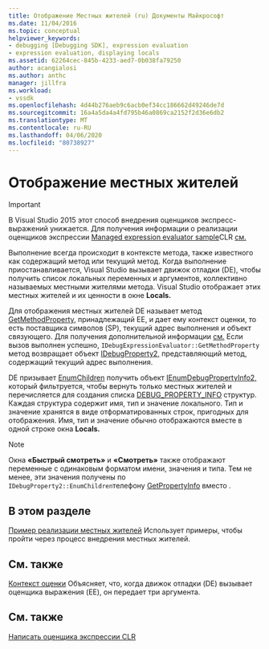 ```yaml
---
title: Отображение Местных жителей (ru) Документы Майкрософт
ms.date: 11/04/2016
ms.topic: conceptual
helpviewer_keywords:
- debugging [Debugging SDK], expression evaluation
- expression evaluation, displaying locals
ms.assetid: 62264cec-845b-4233-aed7-0b038fa79250
author: acangialosi
ms.author: anthc
manager: jillfra
ms.workload:
- vssdk
ms.openlocfilehash: 4d44b276aeb9c6acb0ef34cc186662d49246de7d
ms.sourcegitcommit: 16a4a5da4a4fd795b46a0869ca2152f2d36e6db2
ms.translationtype: MT
ms.contentlocale: ru-RU
ms.lasthandoff: 04/06/2020
ms.locfileid: "80738927"
---
```

# <a name="display-locals"></a>Отображение местных жителей
> [!IMPORTANT]
> В Visual Studio 2015 этот способ внедрения оценщиков экспресс-выражений унижается. Для получения информации о реализации оценщиков экспрессии [Managed expression evaluator sample](https://github.com/Microsoft/ConcordExtensibilitySamples/wiki/Managed-Expression-Evaluator-Sample)CLR [см.](https://github.com/Microsoft/ConcordExtensibilitySamples/wiki/CLR-Expression-Evaluators)

 Выполнение всегда происходит в контексте метода, также известного как содержащий метод или текущий метод. Когда выполнение приостанавливается, Visual Studio вызывает движок отладки (DE), чтобы получить список локальных переменных и аргументов, коллективно называемых местными жителями метода. Visual Studio отображает этих местных жителей и их ценности в окне **Locals.**

 Для отображения местных жителей DE называет метод [GetMethodProperty,](../../extensibility/debugger/reference/idebugexpressionevaluator-getmethodproperty.md) принадлежащий EE, и дает ему контекст оценки, то есть поставщика символов (SP), текущий адрес выполнения и объект связующего. Для получения дополнительной информации [см.](../../extensibility/debugger/evaluation-context.md) Если вызов выполнен успешно, `IDebugExpressionEvaluator::GetMethodProperty` метод возвращает объект [IDebugProperty2,](../../extensibility/debugger/reference/idebugproperty2.md) представляющий метод, содержащий текущий адрес выполнения.

 DE призывает [EnumChildren](../../extensibility/debugger/reference/idebugproperty2-enumchildren.md) получить объект [IEnumDebugPropertyInfo2,](../../extensibility/debugger/reference/ienumdebugpropertyinfo2.md) который фильтруется, чтобы вернуть только местных жителей и перечисляется для создания списка [DEBUG_PROPERTY_INFO](../../extensibility/debugger/reference/debug-property-info.md) структур. Каждая структура содержит имя, тип и значение локального. Тип и значение хранятся в виде отформатированных строк, пригодных для отображения. Имя, тип и значение обычно отображаются вместе в одной строке окна **Locals.**

> [!NOTE]
> Окна **«Быстрый смотреть»** и **«Смотреть»** также отображают переменные с одинаковым форматом имени, значения и типа. Тем не менее, эти значения получены по `IDebugProperty2::EnumChildren`телефону [GetPropertyInfo](../../extensibility/debugger/reference/idebugproperty2-getpropertyinfo.md) вместо .

## <a name="in-this-section"></a>В этом разделе
 [Пример реализации местных жителей](../../extensibility/debugger/sample-implementation-of-locals.md) Использует примеры, чтобы пройти через процесс внедрения местных жителей.

## <a name="related-sections"></a>См. также
 [Контекст оценки](../../extensibility/debugger/evaluation-context.md) Объясняет, что, когда движок отладки (DE) вызывает оценщика выражения (EE), он передает три аргумента.

## <a name="see-also"></a>См. также
 [Написать оценщика экспрессии CLR](../../extensibility/debugger/writing-a-common-language-runtime-expression-evaluator.md)
